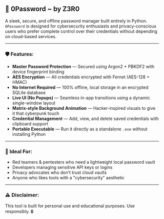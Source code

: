 ## 🔐 0Password \~ by Z3R0

A sleek, secure, and offline password manager built entirely in Python. `0Password` is designed for cybersecurity enthusiasts and privacy-conscious users who prefer complete control over their credentials without depending on cloud-based services.

---

### 🛡️ Features:

* **Master Password Protection** — Secured using Argon2 + PBKDF2 with device fingerprint binding
* **AES Encryption** — All credentials encrypted with Fernet (AES-128 + HMAC)
* **No Internet Required** — 100% offline, local storage in an encrypted SQLite database
* **Live UI (No Popups)** — Seamless in-app transitions using a dynamic single-window layout
* **Matrix-style Background Animation** — Hacker-inspired visuals to give it that cyberpunk touch
* **Credential Management** — Add, view, and delete saved credentials with clipboard support
* **Portable Executable** — Run it directly as a standalone `.exe` without installing Python

---

### 🧠 Ideal For:

* Red teamers & pentesters who need a lightweight local password vault
* Developers managing sensitive API keys or logins
* Privacy advocates who don’t trust cloud vaults
* Anyone who likes tools with a "cybersecurity" aesthetic

---

### ⚠️ Disclaimer:

This tool is built for personal use and educational purposes. Use responsibly. 🔒
